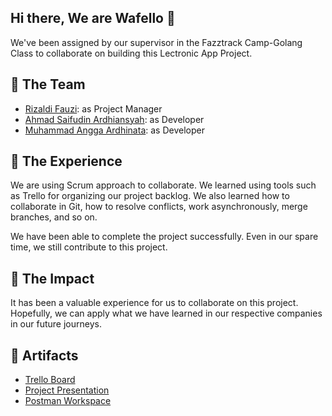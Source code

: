 ## Hi there, We are Wafello 👋

We've been assigned by our supervisor in the Fazztrack Camp-Golang Class to collaborate on building this Lectronic App Project.

## 🙋 The Team
- [Rizaldi Fauzi](https://github.com/rfauzi44): as Project Manager
- [Ahmad Saifudin Ardhiansyah](https://github.com/ardhisaif): as Developer
- [Muhammad Angga Ardhinata](https://github.com/AnggaArdhinata): as Developer

## 🍿 The Experience 
We are using Scrum approach to collaborate. We learned using tools such as Trello for organizing our project backlog. We also learned how to collaborate in Git, how to resolve conflicts, work asynchronously, merge branches, and so on.

We have been able to complete the project successfully. Even in our spare time, we still contribute to this project.

## 🌈 The Impact
It has been a valuable experience for us to collaborate on this project. Hopefully, we can apply what we have learned in our respective companies in our future journeys.

## 🧙 Artifacts 
- [Trello Board](https://trello.com/b/QIg8AKLD)
- [Project Presentation](https://docs.google.com/presentation/d/1uk8iDk2VEstN4ASpQg5sOT2zf6YsSegufR4dN9HPsL4/edit?usp=sharing)
- [Postman Workspace](https://www.postman.com/wafellofazztrack/workspace/lectronic)
